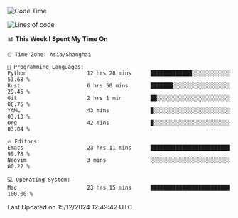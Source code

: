 <!--START_SECTION:waka-->
![Code Time](http://img.shields.io/badge/Code%20Time-2%2C375%20hrs%202%20mins-blue)

![Lines of code](https://img.shields.io/badge/From%20Hello%20World%20I%27ve%20Written-309.8%20thousand%20lines%20of%20code-blue)

📊 **This Week I Spent My Time On** 

```text
🕑︎ Time Zone: Asia/Shanghai

💬 Programming Languages: 
Python                   12 hrs 28 mins      █████████████░░░░░░░░░░░░   53.68 % 
Rust                     6 hrs 50 mins       ███████░░░░░░░░░░░░░░░░░░   29.45 % 
Git                      2 hrs 1 min         ██░░░░░░░░░░░░░░░░░░░░░░░   08.75 % 
YAML                     43 mins             █░░░░░░░░░░░░░░░░░░░░░░░░   03.13 % 
Org                      42 mins             █░░░░░░░░░░░░░░░░░░░░░░░░   03.04 % 

🔥 Editors: 
Emacs                    23 hrs 11 mins      █████████████████████████   99.78 % 
Neovim                   3 mins              ░░░░░░░░░░░░░░░░░░░░░░░░░   00.22 % 

💻 Operating System: 
Mac                      23 hrs 15 mins      █████████████████████████   100.00 % 
```


 Last Updated on 15/12/2024 12:49:42 UTC
<!--END_SECTION:waka-->
